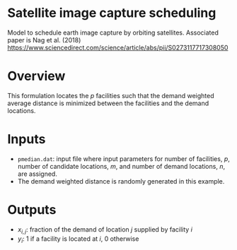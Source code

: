 # Satellite image capture scheduling

Model to schedule earth image capture by orbiting satellites. Associated paper is Nag et al. (2018) https://www.sciencedirect.com/science/article/abs/pii/S0273117717308050

# Overview

This formulation locates the $p$ facilities such that the demand weighted average distance is minimized between the facilities and the demand locations.


# Inputs

* `pmedian.dat`: input file where input parameters for number of facilities, $p$, number of candidate locations, $m$, and number of demand locations, $n$, are assigned.
* The demand weighted distance is randomly generated in this example.


# Outputs

* $x_{i,j}$: fraction of the demand of location $j$ supplied by facility $i$
* $y_{i}$: 1 if a facility is located at $i$, 0 otherwise